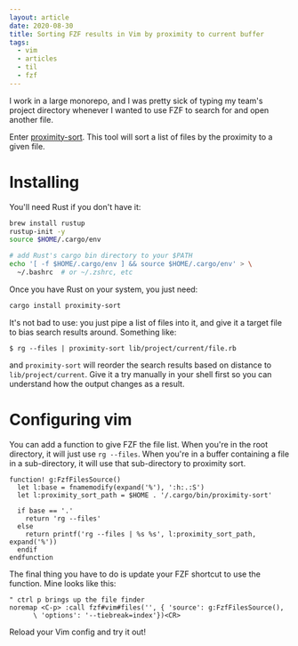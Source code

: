 ```yaml
---
layout: article
date: 2020-08-30
title: Sorting FZF results in Vim by proximity to current buffer
tags:
  - vim
  - articles
  - til
  - fzf
---
```


I work in a large monorepo, and I was pretty sick of typing my team's project
directory whenever I wanted to use FZF to search for and open another file.

Enter [proximity-sort](https://github.com/jonhoo/proximity-sort). This tool
will sort a list of files by the proximity to a given file.

# Installing

You'll need Rust if you don't have it:

```sh
brew install rustup
rustup-init -y
source $HOME/.cargo/env

# add Rust's cargo bin directory to your $PATH
echo '[ -f $HOME/.cargo/env ] && source $HOME/.cargo/env' > \
  ~/.bashrc  # or ~/.zshrc, etc
```

Once you have Rust on your system, you just need:

```sh
cargo install proximity-sort
```

It's not bad to use: you just pipe a list of files into it, and give it a
target file to bias search results around. Something like:

```
$ rg --files | proximity-sort lib/project/current/file.rb
```

and `proximity-sort` will reorder the search results based on distance to
`lib/project/current`. Give it a try manually in your shell first so you can
understand how the output changes as a result.

# Configuring vim

You can add a function to give FZF the file list. When you're in the root
directory, it will just use `rg --files`. When you're in a buffer containing a
file in a sub-directory, it will use that sub-directory to proximity sort.

```vim
function! g:FzfFilesSource()
  let l:base = fnamemodify(expand('%'), ':h:.:S')
  let l:proximity_sort_path = $HOME . '/.cargo/bin/proximity-sort'

  if base == '.'
    return 'rg --files'
  else
    return printf('rg --files | %s %s', l:proximity_sort_path, expand('%'))
  endif
endfunction
```

The final thing you have to do is update your FZF shortcut to use the function.
Mine looks like this:

```vim
" ctrl p brings up the file finder
noremap <C-p> :call fzf#vim#files('', { 'source': g:FzfFilesSource(),
      \ 'options': '--tiebreak=index'})<CR>
```

Reload your Vim config and try it out!
